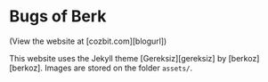 # Bugs of Berk

(View the website at [cozbit.com][blogurl])

This website uses the Jekyll theme [Gereksiz][gereksiz] by [berkoz][berkoz]. Images are stored on the folder `assets/`.


